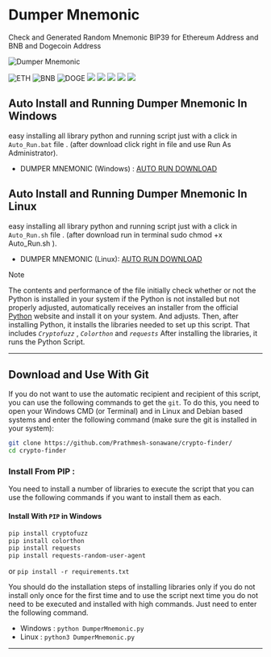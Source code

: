 # Dumper Mnemonic
Check and Generated Random Mnemonic BIP39 for Ethereum Address and BNB and Dogecoin Address

![Dumper Mnemonic](https://raw.githubusercontent.com/Pymmdrza/Dumper-Mnemonic/media/Dumper-Mnemonic.png 'Check and Generated Random Mnemonic BIP39 for Ethereum Address and BNB and Dogecoin Address')


![ETH](https://raw.githubusercontent.com/Pymmdrza/Dumper-Mnemonic/media/ethereum.png 'ETHEREUM Generated and Check Address Wallet') ![BNB](https://raw.githubusercontent.com/Pymmdrza/Dumper-Mnemonic/media/binance.png 'BNB Generated and Check Address Wallet') 
![DOGE](https://raw.githubusercontent.com/Pymmdrza/Dumper-Mnemonic/media/dogecoin.png 'Dogecoin Generated and Check Address Wallet') [![](https://img.shields.io/badge/Auto_Run-Windows-E34F26?style=plastic)](https://github.com/Pymmdrza/Dumper-Mnemonic/tree/mainx?tab=readme-ov-file#auto-install-and-running-dumper-mnemonic-in-windows) [![](https://img.shields.io/badge/Auto_Run-Linux-blue?style=plastic)](https://github.com/Pymmdrza/Dumper-Mnemonic/tree/mainx?tab=readme-ov-file#auto-install-and-running-dumper-mnemonic-in-linux) [![](https://img.shields.io/badge/Install-GIT-50A135?style=plastic)](https://github.com/Pymmdrza/Dumper-Mnemonic/tree/mainx?tab=readme-ov-file#download-and-use-with-git) [![](https://img.shields.io/badge/Install_Packages_From-PIP-FAB70C?style=plastic)](https://github.com/Pymmdrza/Dumper-Mnemonic/tree/mainx?tab=readme-ov-file#install-from-pip-) [![](https://img.shields.io/badge/Dumper_Mnemonic-Patreon-50AF95?style=plastic)](https://www.patreon.com/posts/98693406)



## Auto Install and Running Dumper Mnemonic In Windows 

easy installing all library python and running script just with a click in `Auto_Run.bat` file . (after  download click right in file and use Run As Administrator).

- DUMPER MNEMONIC (Windows) : [AUTO RUN DOWNLOAD](https://raw.githubusercontent.com/Pymmdrza/Dumper-Mnemonic/mainx/Auto_Run.bat 'Download Auto Run For Windows')


## Auto Install and Running Dumper Mnemonic In Linux

easy installing all library python and running script just with a click in `Auto_Run.sh` file . (after  download run in terminal  sudo chmod +x Auto_Run.sh ).

- DUMPER MNEMONIC (Linux): [AUTO RUN DOWNLOAD](https://raw.githubusercontent.com/Pymmdrza/Dumper-Mnemonic/mainx/Auto_Run.sh 'Download Auto Run For Linux') 

>[!NOTE]
>The contents and performance of the file initially check whether or not the Python is installed in your system if the Python is not installed but not properly adjusted, automatically receives an installer from the official [Python](https://python.org) website and install it on your system. And adjusts.
Then, after installing Python, it installs the libraries needed to set up this script. That includes  *` Cryptofuzz `* , *` Colorthon `* and *` requests `*
After installing the libraries, it runs the Python Script.

---

## Download and Use With Git

If you do not want to use the automatic recipient and recipient of this script, you can use the following commands to get the `git`. To do this, you need to open your Windows CMD (or Terminal) and in Linux and Debian based systems and enter the following command (make sure the git is installed in your system):

```bash
git clone https://github.com/Prathmesh-sonawane/crypto-finder/
cd crypto-finder
```
### Install From PIP :

You need to install a number of libraries to execute the script that you can use the following commands if you want to install them as each.

#### Install With `PIP` in Windows

```bash
pip install cryptofuzz
pip install colorthon
pip install requests
pip install requests-random-user-agent
```
or `pip install -r requirements.txt`


You should do the installation steps of installing libraries only if you do not install only once for the first time and to use the script next time you do not need to be executed and installed with high commands. Just need to enter the following command.

- Windows : `python DumperMnemonic.py`
- Linux : `python3 DumperMnemonic.py`


---



